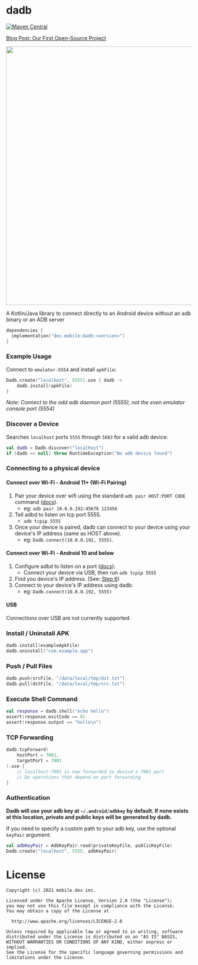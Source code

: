 # dadb

[![Maven Central](https://img.shields.io/maven-central/v/dev.mobile/dadb.svg)](https://mvnrepository.com/artifact/dev.mobile/dadb)

[Blog Post: Our First Open-Source Project](https://blog.mobile.dev/our-first-open-source-project-54cd8edc452f)

<img src="https://user-images.githubusercontent.com/847683/143626125-5872bdd8-180e-48bb-a64f-47b3688a086d.png" width="700px" />

A Kotlin/Java library to connect directly to an Android device without an adb binary or an ADB server

```kotlin
dependencies {
  implementation("dev.mobile:dadb:<version>")
}
```

### Example Usage

Connect to `emulator-5554` and install `apkFile`:

```kotlin
Dadb.create("localhost", 5555).use { dadb ->
    dadb.install(apkFile)
}
```

*Note: Connect to the odd adb daemon port (5555), not the even emulator console port (5554)*

### Discover a Device

Searches `localhost` ports `5555` through `5683` for a valid adb device:  

```kotlin
val dadb = Dadb.discover("localhost")
if (dadb == null) throw RuntimeException("No adb device found")
```

### Connecting to a physical device

#### Connect over Wi-Fi - Android 11+ (Wi-Fi Pairing)

1. Pair your device over wifi using the standard `adb pair HOST:PORT CODE` command ([docs](https://developer.android.com/studio/command-line/adb#connect-to-a-device-over-wi-fi-android-11+)).
    * eg: `adb pair 10.0.0.192:45678 123456`
2. Tell adbd to listen on tcp port 5555.
    * `adb tcpip 5555`
4. Once your device is paired, dadb can connect to your device using your device's IP address (same as HOST above).
    * eg: `Dadb.connect(10.0.0.192, 5555)`.

#### Connect over Wi-Fi - Android 10 and below

1. Configure adbd to listen on a port ([docs](https://developer.android.com/studio/command-line/adb#wireless)):
    * Connect your device via USB, then run `adb tcpip 5555`
2. Find you device's IP address. (See: [Step 6](https://developer.android.com/studio/command-line/adb#wireless))
3. Connect to your device's IP address using dadb:
    * eg: `Dadb.connect(10.0.0.192, 5555)`

#### USB

Connections over USB are not currently supported.

### Install / Uninstall APK

```kotlin
dadb.install(exampleApkFile)
dadb.uninstall("com.example.app")
```

### Push / Pull Files

```kotlin
dadb.push(srcFile, "/data/local/tmp/dst.txt")
dadb.pull(dstFile, "/data/local/tmp/src.txt")
```

### Execute Shell Command

```kotlin
val response = dadb.shell("echo hello")
assert(response.exitCode == 0)
assert(response.output == "hello\n")
```

### TCP Forwarding

```kotlin
dadb.tcpForward(
    hostPort = 7001,
    targetPort = 7001
).use {
    // localhost:7001 is now forwarded to device's 7001 port
    // Do operations that depend on port forwarding
}
```

### Authentication

**Dadb will use your adb key at `~/.android/adbkey` by default. If none exists at this location, private and public keys will be generated by dadb.**

If you need to specify a custom path to your adb key, use the optional `keyPair` argument:

```kotlin
val adbKeyPair = AdbKeyPair.read(privateKeyFile, publicKeyFile)
Dadb.create("localhost", 5555, adbKeyPair)
```

# License

```
Copyright (c) 2021 mobile.dev inc.

Licensed under the Apache License, Version 2.0 (the "License");
you may not use this file except in compliance with the License.
You may obtain a copy of the License at

  http://www.apache.org/licenses/LICENSE-2.0

Unless required by applicable law or agreed to in writing, software
distributed under the License is distributed on an "AS IS" BASIS,
WITHOUT WARRANTIES OR CONDITIONS OF ANY KIND, either express or implied.
See the License for the specific language governing permissions and
limitations under the License.
```
